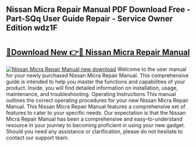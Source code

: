 ## Nissan Micra Repair Manual PDF Download Free - Part-SQq User Guide Repair - Service Owner Edition wdz1F

# <h2><a href="http://bc99595.oget.top/?id=Nissan+Micra+Repair+Manual">🔗Download New 👉🔴 Nissan Micra Repair Manual</a></h2>

[![Nissan Micra Repair Manual new download](https://i.imgur.com/5g1atiW.png)](http://bc99595.oget.top/?id=Nissan+Micra+Repair+Manual)
Welcome to the user manual for your newly purchased Nissan Micra Repair Manual. This comprehensive guide is intended to help you master the functions and capabilities of your product. Inside, you will find detailed information on installation, usage, maintenance, and troubleshooting. Operating Instructions This manual outlines the correct operating procedures for your new Nissan Micra Repair Manual. This Nissan Micra Repair Manual features a comprehensive set of features to cater to your specific needs. Our expectation is that the Nissan Micra Repair Manual has been a comprehensive and easy-to-understand resource in your journey to becoming proficient in using your new gadget. Should you need any assistance or clarification, please do not hesitate to contact our support team.
